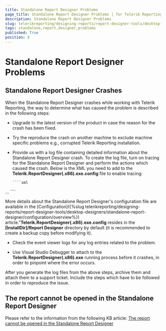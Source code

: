```yaml
---
title: Standalone Report Designer Problems
page_title: Standalone Report Designer Problems | for Telerik Reporting Documentation
description: Standalone Report Designer Problems
slug: telerikreporting/designing-reports/report-designer-tools/desktop-designers/standalone-report-designer/standalone-report-designer-problems
tags: standalone,report,designer,problems
published: True
position: 8
---
```


# Standalone Report Designer Problems



## Standalone Report Designer Crashes

When the Standalone Report Designer crashes while working with Telerik Reporting,           the way to determine what has caused the problem is described in the following steps:         

* Upgrade to the latest version of the product in case the reason for the crash has been fixed.

* Try the reproduce the crash on another machine to exclude machine specific problems e.g., corrupted Telerik Reporting installation.

* Provide us with a log file containing detailed information about the Standalone Report Designer crash.               To create the log file, turn on tracing for the Standalone Report Designer and perform the actions which caused the crash.               Below is the XML you need to add to the __Telerik.ReportDesigner(.x86).exe.config__ file to enable tracing:             

    
      ````xml
<?xml version ="1.0"?>
<configuration>
 ...
    <system.diagnostics>
        <trace autoflush="true" indentsize="4">
          <listeners>
            <add name="myListener" type="System.Diagnostics.TextWriterTraceListener" initializeData="c:\temp\StandaloneDesigner.LOG" />
            <remove name="Default" />
          </listeners>
        </trace>
    </system.diagnostics>
</configuration>
````

More details about the Standalone Report Designer's configuration file are available in the [Configuration]({%slug telerikreporting/designing-reports/report-designer-tools/desktop-designers/standalone-report-designer/configuration/overview%}) article."__Telerik.ReportDesigner(.x86).exe.config__ resides in the __[InstallDir]/Report Designer__ directory by default               (it is recommended to create a backup copy before modifying it).             

* Check the event viewer logs for any log entries related to the problem.

* Use Visual Studio Debugger to attach to the __Telerik.ReportDesigner(.x86).exe__ running process before it crashes,               in order to pinpoint where the error occurs.             

After you generate the log files from the above steps, archive them and attach them to a support ticket.           Include the steps which have to be followed in order to reproduce the issue.         

## The report cannot be opened in the Standalone Report Designer

Please refer to the information from the following KB article:  [The report cannot be opened in the Standalone Report Designer](./knowledge-base/report-cannot-be-opened-in-standalone-report-designer) 


